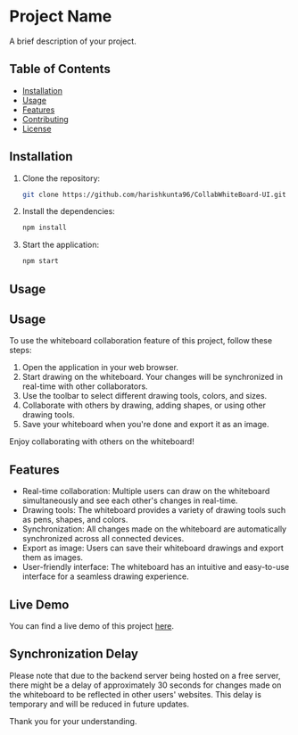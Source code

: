 # Project Name

A brief description of your project.

## Table of Contents

- [Installation](#installation)
- [Usage](#usage)
- [Features](#features)
- [Contributing](#contributing)
- [License](#license)

## Installation

1. Clone the repository:

    ```bash
    git clone https://github.com/harishkunta96/CollabWhiteBoard-UI.git
    ```

2. Install the dependencies:

    ```bash
    npm install
    ```

3. Start the application:

    ```bash
    npm start
    ```

## Usage

## Usage

To use the whiteboard collaboration feature of this project, follow these steps:

1. Open the application in your web browser.
2. Start drawing on the whiteboard. Your changes will be synchronized in real-time with other collaborators.
3. Use the toolbar to select different drawing tools, colors, and sizes.
7. Collaborate with others by drawing, adding shapes, or using other drawing tools.
8. Save your whiteboard when you're done and export it as an image.

Enjoy collaborating with others on the whiteboard!

## Features

- Real-time collaboration: Multiple users can draw on the whiteboard simultaneously and see each other's changes in real-time.
- Drawing tools: The whiteboard provides a variety of drawing tools such as pens, shapes, and colors.
- Synchronization: All changes made on the whiteboard are automatically synchronized across all connected devices.
- Export as image: Users can save their whiteboard drawings and export them as images.
- User-friendly interface: The whiteboard has an intuitive and easy-to-use interface for a seamless drawing experience.

## Live Demo

You can find a live demo of this project [here](https://harishkunta96.github.io/CollabWhiteBoard-UI/).

## Synchronization Delay

Please note that due to the backend server being hosted on a free server, there might be a delay of approximately 30 seconds for changes made on the whiteboard to be reflected in other users' websites. This delay is temporary and will be reduced in future updates.

Thank you for your understanding.